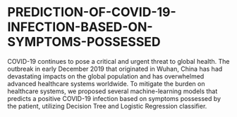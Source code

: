 # PREDICTION-OF-COVID-19-INFECTION-BASED-ON-SYMPTOMS-POSSESSED
COVID-19 continues to pose a critical and urgent threat to global health. The outbreak in early December 2019 that originated in Wuhan, China has had devastating impacts on the global population and has overwhelmed advanced healthcare systems worldwide. To mitigate the burden on healthcare systems, we proposed several machine-learning models that predicts a positive COVID-19 infection based on symptoms possessed by the patient, utilizing Decision Tree and Logistic Regression classifier.
